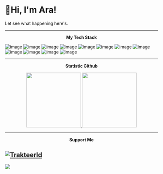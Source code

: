 # 🚩Hi, I'm Ara! 

Let see what happening here's.

<!---
araanv/araanv is a ✨ special ✨ repository because its `README.md` (this file) appears on your GitHub profile.
You can click the Preview link to take a look at your changes.
--->
---
<p align="center"><b>My Tech Stack</b></p>

![image](https://img.shields.io/badge/PHP-777BB4?style=for-the-badge&logo=php&logoColor=white)
![image](https://img.shields.io/badge/JavaScript-323330?style=for-the-badge&logo=javascript&logoColor=F7DF1E) 
![image](https://img.shields.io/badge/HTML5-E34F26?style=for-the-badge&logo=html5&logoColor=white) 
![image](https://img.shields.io/badge/CSS3-1572B6?style=for-the-badge&logo=css3&logoColor=white) 
![image](https://img.shields.io/badge/Java-323330?style=for-the-badge&logo=java&logoColor=F7DF1E) 
![image](https://img.shields.io/badge/Codeigniter-EF4223?style=for-the-badge&logo=codeigniter&logoColor=white)
![image](https://img.shields.io/badge/Bootstrap-05122A?style=for-the-badge&logo=bootstrap&logoColor=563D7C)
![image](https://img.shields.io/badge/Android-3DDC84?style=for-the-badge&logo=android&logoColor=white) 
![image](https://img.shields.io/badge/MySQL-005C84?style=for-the-badge&logo=mysql&logoColor=white)
![image](https://img.shields.io/badge/SQLite-005C84?style=for-the-badge&logo=sqlite&logoColor=white)
![image](https://img.shields.io/badge/VisualStudioCode-005C84?style=for-the-badge&logo=visualstudiocode&logoColor=white)
![image](https://img.shields.io/badge/AndroidStudio-3DDC84?style=for-the-badge&logo=androidstudio&logoColor=white) 

---

<p align="center"><b>Statistic Github</b></p>
<div align="center">
<a href="https://github.com/aranv160-20">
  <img height="180em" src="https://github-readme-stats-eight-theta.vercel.app/api?username=aranv160-20&theme=algolia&include_all_commits=true&count_private=true"/>
  <img height="180em" src="https://github-readme-stats-eight-theta.vercel.app/api/top-langs/?username=aranv160-20&theme=algolia&layout=compact&langs_count=6"/>
</a>
</div>

---

<p align="center"><b>Support Me</b></p>

[![TrakteerId](https://img.shields.io/badge/trakteerid-%230077B5.svg?style=for-the-badge&logo=trakteerid&logoColor=white)](http://teer.id/aranv160.20)
---

![](https://komarev.com/ghpvc/?username=aranv160-20&color=red&style=flat)

